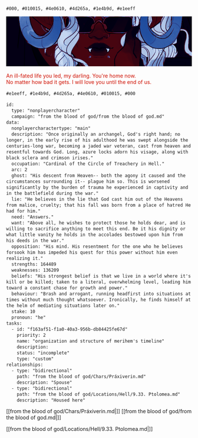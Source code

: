```palette
#000, #010015, #4e0610, #4d265a, #1e4b9d, #e1eeff
```
![Meri|700](Assets/Merihem.png)
<p class="dialogues" style="color:#cf1103">An ill-fated life you led, my darling. You're home now.<br>No matter how bad it gets. I will love you until the end of us.</p>

```palette
#e1eeff, #1e4b9d, #4d265a, #4e0610, #010015, #000
```
```RpgManager4
id: 
  type: "nonplayercharacter"
  campaign: "from the blood of god/from the blood of god.md"
data: 
  nonplayercharactertype: "main"
  description: "Once originally an archangel, God's right hand; no longer, in the early rise of his adulthood he was swept alongside the centuries-long war, becoming a jaded war veteran, cast from heaven and resentful towards God. Long, azure locks adorn his visage, along with black sclera and crimson irises."
  occupation: "Cardinal of the Circle of Treachery in Hell."
  arc: 2
  ghost: "His descent from Heaven-- both the agony it caused and the circumstances surrounding it-- plague him so. This is worsened significantly by the burden of trauma he experienced in captivity and in the battlefield during the war."
  lie: "He believes in the lie that God cast him out of the Heavens from malice, cruelty; that his fall was born from a place of hatred He had for him."
  need: "Answers."
  want: "Above all, he wishes to protect those he holds dear, and is willing to sacrifice anything to meet this end. Be it his dignity or what little vanity he holds in the accolades bestowed upon him from his deeds in the war."
  opposition: "His mind. His resentment for the one who he believes forsook him has impeded his quest for this power without him even realizing it."
  strengths: 164489
  weaknesses: 136209
  beliefs: "His strongest belief is that we live in a world where it's kill or be killed; taken to a literal, overwhelming level, leading him toward a constant chase for growth and power."
  behaviour: "Brash and arrogant, running headfirst into situations at times without much thought whatsoever. Ironically, he finds himself at the helm of mediating situations later on."
  stake: 10
  pronoun: "he"
tasks: 
  - id: "f163af51-f1a0-40a3-956b-db84425fe67d"
    priority: 2
    name: "organization and structure of merihem's timeline"
    description: 
    status: "incomplete"
    type: "custom"
relationships: 
  - type: "bidirectional"
    path: "from the blood of god/Chars/Práxiverin.md"
    description: "Spouse"
  - type: "bidirectional"
    path: "from the blood of god/Locations/Hell/9.33. Ptolomea.md"
    description: "Housed here"
```

[[from the blood of god/Chars/Práxiverin.md|]]
[[from the blood of god/from the blood of god.md|]]

[[from the blood of god/Locations/Hell/9.33. Ptolomea.md|]]


